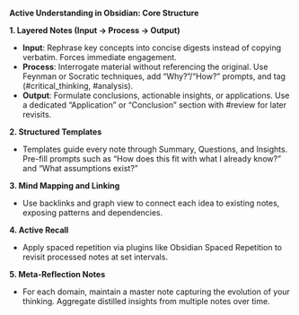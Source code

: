 **Active Understanding in Obsidian: Core Structure**

**1. Layered Notes (Input → Process → Output)**

* **Input**: Rephrase key concepts into concise digests instead of copying verbatim. Forces immediate engagement.
* **Process**: Interrogate material without referencing the original. Use Feynman or Socratic techniques, add “Why?”/“How?” prompts, and tag (#critical\_thinking, #analysis).
* **Output**: Formulate conclusions, actionable insights, or applications. Use a dedicated “Application” or “Conclusion” section with #review for later revisits.

**2. Structured Templates**

* Templates guide every note through Summary, Questions, and Insights. Pre-fill prompts such as “How does this fit with what I already know?” and “What assumptions exist?”

**3. Mind Mapping and Linking**

* Use backlinks and graph view to connect each idea to existing notes, exposing patterns and dependencies.

**4. Active Recall**

* Apply spaced repetition via plugins like Obsidian Spaced Repetition to revisit processed notes at set intervals.

**5. Meta-Reflection Notes**

* For each domain, maintain a master note capturing the evolution of your thinking. Aggregate distilled insights from multiple notes over time.
